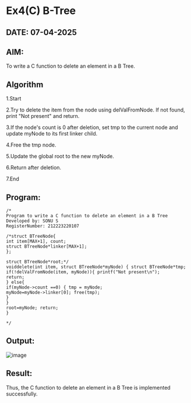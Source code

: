 # Ex4(C) B-Tree
## DATE: 07-04-2025
## AIM:
To write a C function to delete an element in a B Tree.
## Algorithm

1.Start

2.Try to delete the item from the node using delValFromNode. If not found, print "Not present" and return.

3.If the node's count is 0 after deletion, set tmp to the current node and update myNode to its first linker child.

4.Free the tmp node.

5.Update the global root to the new myNode.

6.Return after deletion.

7.End

## Program:
```
/*
Program to write a C function to delete an element in a B Tree
Developed by: SONU S
RegisterNumber: 212223220107

/*struct BTreeNode{
int item[MAX+1], count;
struct BTreeNode*linker[MAX+1];
};

struct BTreeNode*root;*/
voiddelete(int item, struct BTreeNode*myNode) { struct BTreeNode*tmp; if(!delValFromNode(item, myNode)){ printf("Not present\n");
return;
} else{
if(myNode->count ==0) { tmp = myNode;
myNode=myNode->linker[0]; free(tmp);
}
}
root=myNode; return;
}

*/
```

## Output:
![image](https://github.com/user-attachments/assets/f037a5c3-5faa-4d09-8cb4-9f1936a00952)


## Result:
Thus, the C function to delete an element in a B Tree is implemented successfully.
